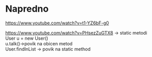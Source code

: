 # Napredno
https://www.youtube.com/watch?v=t1-YZ6bF-g0<br>

https://www.youtube.com/watch?v=PHsezZuGTX8  -> static metodi <br>
User u = new User()<br>
u.talk()->povik na obicen metod<br>
User.findInList -> povik na static method <br> 
